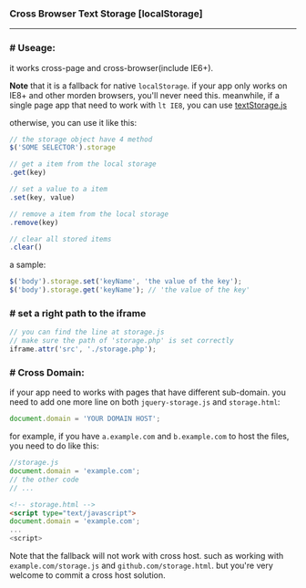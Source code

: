 ### Cross Browser Text Storage \[localStorage\]

------------------------------------------------
### \# Useage: 

it works cross-page and cross-browser(include IE6+).

__Note__ that it is a fallback for native `localStorage`. if your app only works on IE8+ and other morden browsers, you'll never need this. 
meanwhile, if a single page app that need to work with `lt IE8`, you can use [textStorage.js](https://gist.github.com/1221115)

otherwise, you can use it like this:

```js
// the storage object have 4 method
$('SOME SELECTOR').storage

// get a item from the local storage
.get(key)

// set a value to a item
.set(key, value)

// remove a item from the local storage
.remove(key)

// clear all stored items
.clear()
```

a sample:

```js
$('body').storage.set('keyName', 'the value of the key');
$('body').storage.get('keyName'); // 'the value of the key'
```

### \# set a right path to the iframe

```js
// you can find the line at storage.js
// make sure the path of 'storage.php' is set correctly
iframe.attr('src', './storage.php');
```

### \# Cross Domain:

if your app need to works with pages that have different sub-domain. you need to add one more line on both `jquery-storage.js` and `storage.html`:

```js
document.domain = 'YOUR DOMAIN HOST';
```
for example, if you have `a.example.com` and `b.example.com` to host the files, you need to do like this:

```js
//storage.js
document.domain = 'example.com';
// the other code
// ...
```
```html
<!-- storage.html -->
<script type="text/javascript">
document.domain = 'example.com';
...
<script>
```

Note that the fallback will not work with cross host. such as working with `example.com/storage.js` and `github.com/storage.html`. but you're very welcome to commit a cross host solution.
